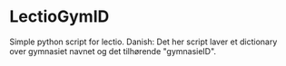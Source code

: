 # LectioGymID
Simple python script for lectio. 
Danish: Det her script laver et dictionary over gymnasiet navnet og det tilhørende "gymnasieID".
